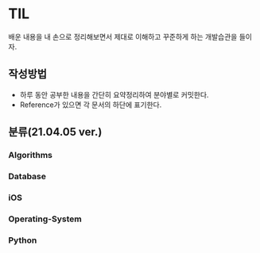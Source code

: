 # TIL

 배운 내용을 내 손으로 정리해보면서 제대로 이해하고 꾸준하게 하는 개발습관을 들이자. 



## 작성방법

- 하루 동안 공부한 내용을 간단히 요약정리하여 분야별로 커밋한다. 
- Reference가 있으면 각 문서의 하단에 표기한다.



## 분류(21.04.05 ver.)

### Algorithms

### Database

### iOS

### Operating-System

### Python





